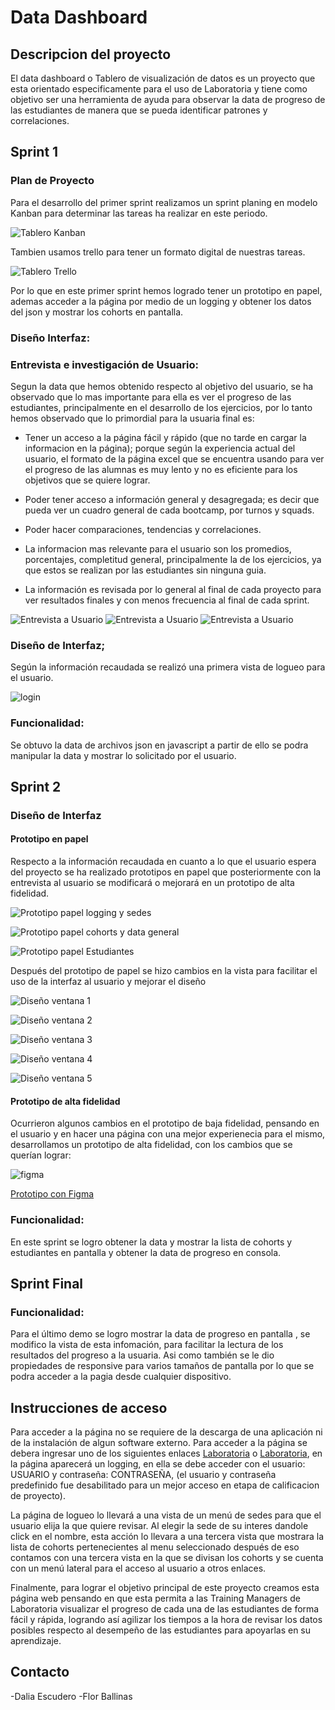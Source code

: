 # Data Dashboard

## Descripcion del proyecto

El data dashboard o Tablero de visualización de datos es un proyecto que esta orientado 
especificamente para el uso de Laboratoria y tiene como objetivo ser una herramienta de 
ayuda para observar la data de progreso de las estudiantes de manera que se pueda 
identificar patrones y correlaciones.


## Sprint 1

### Plan de Proyecto

Para el desarrollo del primer sprint realizamos un sprint planing en modelo Kanban para determinar las tareas ha realizar en este periodo.

![Tablero Kanban](https://preview.ibb.co/i1bqeo/kanban.jpg)

Tambien usamos trello para tener un formato digital de nuestras tareas.

![Tablero Trello](https://preview.ibb.co/fYLk2J/ejfhx.png)

Por lo que en este primer sprint hemos logrado tener un prototipo en papel, ademas acceder a la página por medio de un logging y obtener los datos del json y mostrar los cohorts en pantalla.

### Diseño Interfaz:

### Entrevista e investigación de Usuario:

Segun la data que hemos obtenido respecto al objetivo del usuario, se ha observado que lo 
mas importante para ella es ver el progreso de las estudiantes, principalmente en el 
desarrollo de los ejercicios, por lo tanto hemos observado que lo primordial para la usuaria final es:

- Tener un acceso a la página fácil y rápido (que no tarde en cargar la informacion en la página); porque según la experiencia actual del usuario, el formato de la página excel que se encuentra usando para ver el progreso de las alumnas es muy lento y no es eficiente para los objetivos que se quiere lograr.

- Poder tener acceso a información general y desagregada; es decir que pueda ver un cuadro general de cada bootcamp, por turnos y squads.

- Poder hacer comparaciones, tendencias y correlaciones.

- La informacion mas relevante para el usuario son los promedios, porcentajes, completitud general, principalmente la de los ejercicios, ya que estos se realizan por las estudiantes sin ninguna guia.

- La información es revisada por lo general al final de cada proyecto para ver resultados finales y con menos frecuencia al final de cada sprint.

![Entrevista a Usuario](https://image.ibb.co/drmZey/Capturaentrevista1.png)
![Entrevista a Usuario](https://image.ibb.co/dgDxzy/entrevista2.png)
![Entrevista a Usuario](https://image.ibb.co/iqLhXJ/entrevista3.png) 

### Diseño de Interfaz;

Según la información recaudada se realizó una primera vista de logueo para el usuario.

![login](https://preview.ibb.co/kx9HGd/Captura.png)

### Funcionalidad:

Se obtuvo la data de archivos json en javascript a partir de ello se podra manipular la data y mostrar lo solicitado por el usuario. 

## Sprint 2

### Diseño de Interfaz

#### Prototipo en papel

Respecto a la información recaudada en cuanto a lo que el usuario espera del proyecto se 
ha realizado prototipos en papel que posteriormente con la entrevista al usuario se 
modificará o mejorará en un prototipo de alta fidelidad.

![Prototipo papel logging y sedes](https://preview.ibb.co/jHNrkT/maq1.jpg)

![Prototipo papel cohorts y data general](https://preview.ibb.co/jhFNs8/maq2.jpg)

![Prototipo papel Estudiantes](https://preview.ibb.co/msWgKo/maq3.jpg)

 Después del prototipo de papel se hizo cambios en la vista para facilitar el uso de la interfaz al usuario y mejorar el diseño

![Diseño ventana 1](https://preview.ibb.co/fQiYX8/parte_1.jpg)

![Diseño ventana 2](https://preview.ibb.co/fEh2s8/parte_2.jpg)

![Diseño ventana 3](https://preview.ibb.co/fKiQC8/parte_3.jpg)

![Diseño ventana 4](https://preview.ibb.co/fAmOzo/parte_4.jpg)

![Diseño ventana 5](https://preview.ibb.co/gmfcQT/parte_5.jpg)

#### Prototipo de alta fidelidad

Ocurrieron algunos cambios en el prototipo de baja fidelidad, pensando en el usuario y en hacer una página con una mejor experienecia para el mismo, desarrollamos un prototipo de alta fidelidad, con los cambios que se querían lograr:

![figma](https://thumbs.gfycat.com/OrganicUnequaledAmericancreamdraft-size_restricted.gif)

[Prototipo con Figma](https://www.figma.com/proto/NAmxkjy8ZBlJx8TB5BwkT5Im/laboratoria?node-id=75%3A0&scaling=scale-down)

### Funcionalidad:
En este sprint se logro obtener la data y mostrar la lista de cohorts y estudiantes en pantalla y obtener la data de progreso en consola.

## Sprint Final

### Funcionalidad:

Para el último demo se logro mostrar la data de progreso en pantalla , se modifico la vista de esta infomación, para facilitar la lectura de los resultados del progreso a la usuaria.
Asi como también se le dio propiedades de responsive para varios tamaños de pantalla por lo que se podra acceder a la pagia desde cualquier dispositivo.

## Instrucciones de acceso

Para acceder a la página no se requiere de la descarga de una aplicación ni de la instalación 
de algun software externo.
Para acceder a la página se debera ingresar uno de los siguientes enlaces [Laboratoria](https://florball.github.io/lim-2018-05-bc-core-am-datadashboard/src) o [Laboratoria](https://daliaes.github.io/lim-2018-05-bc-core-am-datadashboard/src), en la página aparecerá 
un logging, en ella se debe acceder con el usuario: USUARIO y contraseña: CONTRASEÑA, (el usuario y contraseña predefinido fue desabilitado para un mejor acceso en etapa de calificacion de proyecto).

La página de logueo lo llevará a una vista de un menú de sedes para que el usuario elija la que quiere revisar. Al elegir la sede de su interes dandole click en el nombre, esta acción lo llevara a una tercera vista que mostrara la lista de cohorts pertenecientes al menu seleccionado 
después de eso contamos con una tercera vista en la que se divisan los cohorts y se cuenta con un menú lateral para el acceso al usuario a otros enlaces.

Finalmente, para lograr el objetivo principal de este proyecto creamos esta página web pensando en  que esta permita a las Training Managers de Laboratoria visualizar el progreso de cada una de las estudiantes de forma fácil y rápida, logrando así agilizar los tiempos a la hora de revisar los datos posibles respecto al desempeño de las estudiantes para apoyarlas en su aprendizaje.

## Contacto

-Dalia Escudero
-Flor Ballinas
